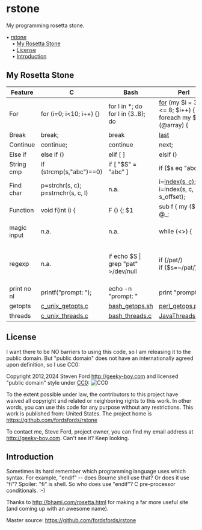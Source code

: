 # rstone
My programming rosetta stone.

<!-- mdtoc-start -->
&bull; [rstone](#rstone)  
&nbsp;&nbsp;&nbsp;&nbsp;&bull; [My Rosetta Stone](#my-rosetta-stone)  
&nbsp;&nbsp;&nbsp;&nbsp;&bull; [License](#license)  
&nbsp;&nbsp;&nbsp;&nbsp;&bull; [Introduction](#introduction)  
<!-- TOC created by '../mdtoc/mdtoc.pl README.md' (see https://github.com/fordsfords/mdtoc) -->
<!-- mdtoc-end -->

## My Rosetta Stone

Feature | C | Bash | Perl | Python
--------|---|------|------|-------
For     | for (i=0; i<10; i++) {} | for I in *; do <br> for I in {3..8}; do | [for](https://perldoc.perl.org/perlsyn#For-Loops) (my $i = 3; $i <= 8; $i++) { <br> foreach my $i (@array) { | for i in array
Break   | break; | break | [last](https://perldoc.perl.org/perlsyn#Loop-Control) | break
Continue| continue; | continue | next; | continue
Else if | else if () | elif [ ] | elsif () | elif
String cmp | if (strcmp(s,"abc")==0) | if [ "$S" = "abc" ] | if ($s eq "abc") | if s == "abc"
Find char | p=strchr(s, c);<br>p=strnchr(s, c, l) | n.a. | i=[index(s, c)](https://perldoc.perl.org/functions/index);<br>i=index(s, c, s_offset);</a> | ???
Function | void f(int i) { | F () {; $1 | sub f { my ($i) = @_; | def f (i)
magic input | n.a. | n.a. | while (<>) { | import fileinput<br>for iline in fileinput.input():
regexp | n.a. | if echo $S \| grep "pat" >/dev/null | if (/pat/)<br>if ($s=~/pat/) | import re<br>mo = re.search(r'pat', s)<br>if mo:
print no nl | printf("prompt: "); | echo -n "prompt: " | print "prompt: "; | print("prompt: ", end='')
getopts | [c_unix_getopts.c](c_unix_getopts.c) | [bash_getops.sh](bash_getops.sh) | [perl_getops.pl](perl_getops.pl) | [python_getops.py](python_getops.py) 
threads | [c_unix_threads.c](c_unix_threads.c) | [bash_threads.c](bash_threads.c) | [JavaThreads.java](JavaThreads.java) | [python_threads.py](python_threads.py) 

## License

I want there to be NO barriers to using this code, so I am releasing it to the public domain.  But "public domain" does not have an internationally agreed upon definition, so I use CC0:

Copyright 2012,2024 Steven Ford http://geeky-boy.com and licensed
"public domain" style under
[CC0](http://creativecommons.org/publicdomain/zero/1.0/):
![CC0](https://licensebuttons.net/p/zero/1.0/88x31.png "CC0")

To the extent possible under law, the contributors to this project have
waived all copyright and related or neighboring rights to this work.
In other words, you can use this code for any purpose without any
restrictions.  This work is published from: United States.  The project home
is https://github.com/fordsfords/rstone

To contact me, Steve Ford, project owner, you can find my email address
at http://geeky-boy.com.  Can't see it?  Keep looking.

## Introduction

Sometimes its hard remember which programming language uses which syntax.
For example, "endif" -- does Bourne shell use that?  Or does it use "fi"?
Spoiler: "fi" is shell.  So who does use "endif"?
C pre-processor conditionals.  :-)

Thanks to http://bhami.com/rosetta.html for making a far more useful site
(and coming up with an awesome name).

Master source: https://github.com/fordsfords/rstone
